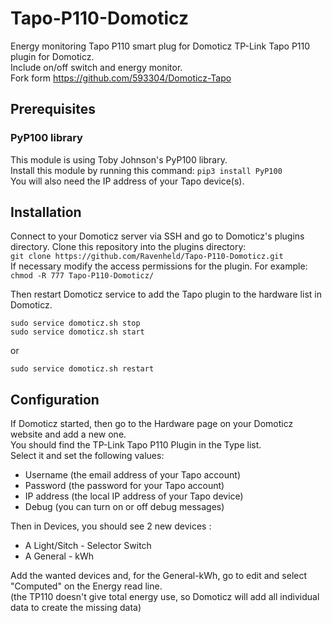 # Tapo-P110-Domoticz
Energy monitoring Tapo P110 smart plug for Domoticz TP-Link Tapo P110 plugin for Domoticz.  
Include on/off switch and energy monitor.  
Fork form https://github.com/593304/Domoticz-Tapo

## Prerequisites
### PyP100 library
This module is using Toby Johnson's PyP100 library.  
Install this module by running this command: `pip3 install PyP100`  
You will also need the IP address of your Tapo device(s).

## Installation
Connect to your Domoticz server via SSH and go to Domoticz's plugins directory. Clone this repository into the plugins directory:  
`git clone https://github.com/Ravenheld/Tapo-P110-Domoticz.git`  
If necessary modify the access permissions for the plugin. For example:  
`chmod -R 777 Tapo-P110-Domoticz/`

Then restart Domoticz service to add the Tapo plugin to the hardware list in Domoticz.
```
sudo service domoticz.sh stop
sudo service domoticz.sh start
```
or
```
sudo service domoticz.sh restart
```

## Configuration
If Domoticz started, then go to the Hardware page on your Domoticz website and add a new one.  
You should find the TP-Link Tapo P110 Plugin in the Type list.  
Select it and set the following values:  
* Username (the email address of your Tapo account)  
* Password (the password for your Tapo account)  
* IP address (the local IP address of your Tapo device)  
* Debug (you can turn on or off debug messages)

Then in Devices, you should see 2 new devices :
* A Light/Sitch - Selector Switch
* A General - kWh

Add the wanted devices and, for the General-kWh, go to edit and select "Computed" on the Energy read line.  
(the TP110 doesn't give total energy use, so Domoticz will add all individual data to create the missing data)
